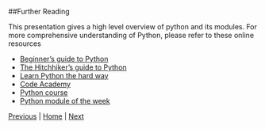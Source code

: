 ##Further Reading

This presentation gives a high level overview of python and its modules. For more comprehensive understanding of Python, please refer to these online resources

* [Beginner’s guide to Python](http://wiki.python.org/moin/BeginnersGuide)
* [The Hitchhiker’s guide to Python](http://docs.python-guide.org/en/latest/)
* [Learn Python the hard way](http://learnpythonthehardway.org/book/)
* [Code Academy](https://www.codecademy.com/tracks/python)
* [Python course](http://www.python-course.eu/course.php)
* [Python module of the week](https://pymotw.com/2/contents.html)

[Previous](https://github.com/joed7/fose_python/blob/master/code-example.md)  |  [Home](https://github.com/joed7/Python/blob/master/home.md)  |  [Next](https://github.com/joed7/Python/blob/master/conclusion.md)

